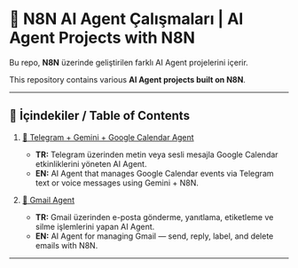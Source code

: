 # 🤖 N8N AI Agent Çalışmaları | AI Agent Projects with N8N

Bu repo, **N8N** üzerinde geliştirilen farklı AI Agent projelerini içerir.  

This repository contains various **AI Agent projects built on N8N**.  

---

## 📑 İçindekiler / Table of Contents

1. [📅 Telegram + Gemini + Google Calendar Agent](https://github.com/brkyyrr/Google-Calendar-An-AI-Agent)  
   - **TR:** Telegram üzerinden metin veya sesli mesajla Google Calendar etkinliklerini yöneten AI Agent.  
   - **EN:** AI Agent that manages Google Calendar events via Telegram text or voice messages using Gemini + N8N.  

2. [📧 Gmail Agent](https://github.com/brkyyrr/Creating-a-Gmail-Agent-with-N8N)  
   - **TR:** Gmail üzerinden e-posta gönderme, yanıtlama, etiketleme ve silme işlemlerini yapan AI Agent.  
   - **EN:** AI Agent for managing Gmail — send, reply, label, and delete emails with N8N.  

---
